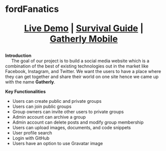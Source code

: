 # fordFanatics         <p align="center"> [Live Demo](http://qav2.cs.odu.edu/fordFanatics/index.php) | [Survival Guide](http://qav2.cs.odu.edu/fordFanatics/helppage.html) | [Gatherly Mobile](https://github.com/niphadkarneha/GatherlyMobile)</p>               

<b>Introduction</b></br>
&nbsp;&nbsp;&nbsp;&nbsp;&nbsp;The goal of our project is to build a social media website which is a combination of the best of existing technologies out in the market like Facebook, Instagram, and Twitter. We want the users to have a place where they can get together and share their world on one site hence we came up with the name <b>Gatherly</b>.

<b>Key Functionalities</b>
 - Users can create public and private groups
 - Users can join public groups
 - Group owners can invite other users to private groups
 - Admin account can archive a group 
 - Admin account can delete posts and modify group membership
 - Users can upload images, documents, and code snippets
 - User profile search
 - Login with GitHub 
 - Users have an option to use Gravatar image




